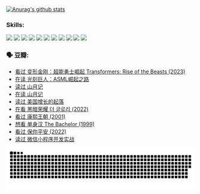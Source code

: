 
[![Anurag's github stats](https://github-readme-stats.vercel.app/api?username=w940853815)](https://github.com/anuraghazra/github-readme-stats)

### Skills:

<code><img height="32" src="https://cdn.jsdelivr.net/npm/simple-icons@v5/icons/python.svg"></code>
<code><img height="32" src="https://cdn.jsdelivr.net/npm/simple-icons@v5/icons/javascript.svg"></code>
<code><img height="32" src="https://cdn.jsdelivr.net/npm/simple-icons@v5/icons/django.svg"></code>
<code><img height="32" src="https://cdn.jsdelivr.net/npm/simple-icons@v5/icons/flask.svg"></code>
<code><img height="32" src="https://cdn.jsdelivr.net/npm/simple-icons@v5/icons/vuetify.svg"></code>
<code><img height="32" src="https://cdn.jsdelivr.net/npm/simple-icons@v5/icons/git.svg"></code>
<code><img height="32" src="https://cdn.jsdelivr.net/npm/simple-icons@v5/icons/docker.svg"></code>
<code><img height="32" src="https://cdn.jsdelivr.net/npm/simple-icons@v5/icons/postgresql.svg"></code>
<code><img height="32" src="https://cdn.jsdelivr.net/npm/simple-icons@v5/icons/elasticsearch.svg"></code>
<code><img height="32" src="https://cdn.jsdelivr.net/npm/simple-icons@v5/icons/macos.svg"></code>
<code><img height="32" src="https://cdn.jsdelivr.net/npm/simple-icons@v5/icons/linux.svg"></code>

### 🗣 豆瓣:

<!-- DOUBAN-ACTIVITIES:START -->
- [看过 变形金刚：超能勇士崛起 Transformers: Rise of the Beasts‎ (2023)](https://www.douban.com/people/136069238/status/4267685771/?_i=86824004)
- [在读 光刻巨人：ASML崛起之路](https://www.douban.com/people/136069238/status/4266569048/?_i=86824004)
- [读过 山月记](https://www.douban.com/people/136069238/status/4266567455/?_i=86824004)
- [在读 山月记](https://www.douban.com/people/136069238/status/4256796460/?_i=86824004)
- [读过 美国增长的起落](https://www.douban.com/people/136069238/status/4256795052/?_i=86824004)
- [在看 黑暗荣耀 더 글로리‎ (2022)](https://www.douban.com/people/136069238/status/4256207386/?_i=86824004)
- [看过 康熙王朝‎ (2001)](https://www.douban.com/people/136069238/status/4254396418/?_i=86824004)
- [想看 单身汉 The Bachelor‎ (1999)](https://www.douban.com/people/136069238/status/4250318861/?_i=86824004)
- [看过 保你平安‎ (2022)](https://www.douban.com/people/136069238/status/4239139510/?_i=86824004)
- [读过 微信小程序开发实战](https://www.douban.com/people/136069238/status/4237321528/?_i=86824004)
<!-- DOUBAN-ACTIVITIES:END -->


![Snake animation](https://raw.githubusercontent.com/w940853815/w940853815/output/github-contribution-grid-snake.svg)

<!--
**w940853815/w940853815** is a ✨ _special_ ✨ repository because its `README.md` (this file) appears on your GitHub profile.

Here are some ideas to get you started:

- 🔭 I’m currently working on ...
- 🌱 I’m currently learning ...
- 👯 I’m looking to collaborate on ...
- 🤔 I’m looking for help with ...
- 💬 Ask me about ...
- 📫 How to reach me: ...
- 😄 Pronouns: ...
- ⚡ Fun fact: ...
-->
